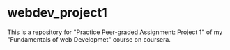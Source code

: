 # webdev_project1
This is a repository for "Practice Peer-graded Assignment: Project 1" of my "Fundamentals of web Developmet" course on coursera.

